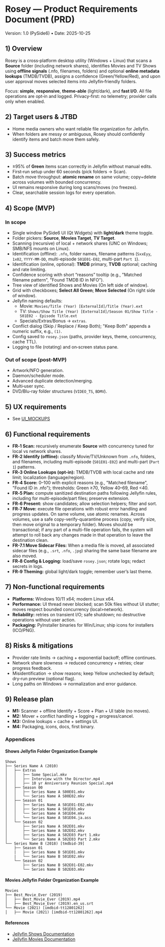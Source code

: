 
# Rosey — Product Requirements Document (PRD)
Version: 1.0 (PySide6) • Date: 2025-10-25

## 1) Overview
Rosey is a cross‑platform desktop utility (Windows + Linux) that scans a **Source** folder (including network shares),
identifies Movies and TV Shows using **offline signals** (.nfo, filenames, folders) and optional **online metadata lookups**
(TMDB/TVDB), assigns a confidence (Green/Yellow/Red), and upon user approval moves selected items into Jellyfin‑friendly folders.

Focus: **simple**, **responsive**, **theme‑able** (light/dark), and **fast I/O**. All file operations are opt‑in and logged.
Privacy‑first: no telemetry; provider calls only when enabled.

## 2) Target users & JTBD
- Home media owners who want reliable file organization for Jellyfin.
- When folders are messy or ambiguous, Rosey should confidently identify items and batch move them safely.

## 3) Success metrics
- ≥95% of **Green** items scan correctly in Jellyfin without manual edits.
- First‑run setup under 60 seconds (pick folders → Scan).
- Batch move throughput: **atomic rename** on same volume; copy+delete across volumes with bounded concurrency.
- UI remains responsive during long scans/moves (no freezes).
- Clear, searchable session logs for every operation.

## 4) Scope (MVP)
### In scope
- Single window PySide6 UI (Qt Widgets) with **light/dark** theme toggle.
- Folder pickers: **Source**, **Movies Target**, **TV Target**.
- Scanning (recursive) of local + network shares (UNC on Windows; SMB/NFS mounts on Linux).
- Identification (offline): `.nfo`, folder names, filename patterns (`SxxEyy`, `1x02`, `YYYY-MM-DD`, multi-episode `S01E01-E02`, multi-part `Part 1`).
- Identification (online, optional): **TMDB** primary, **TVDB** optional; caching and rate limiting.
- Confidence scoring with short “reasons” tooltip (e.g., "Matched filename pattern", "Found TMDB ID in NFO").
- Tree view of identified Shows and Movies (On left side of window).
- Grid with checkboxes; **Select All Green**; **Move Selected** (On right side of window).
- Jellyfin naming defaults:
  - Movie: `Movies/Title (Year) [ExternalId]/Title (Year).ext`
  - TV: `Shows/Show Title (Year) [ExternalId]/Season 01/Show Title - S01E02 - Episode Title.ext`
  - Specials/Extras/Bonus → `extras`.
- Conflict dialog (Skip / Replace / Keep Both); "Keep Both" appends a numeric suffix, e.g., `(1)`.
- Config saved to `rosey.json` (paths, provider keys, theme, concurrency, cache TTL).
- Logging to file (rotating) and on‑screen status pane.

### Out of scope (post‑MVP)
- Artwork/NFO generation.
- Daemon/scheduler mode.
- Advanced duplicate detection/merging.
- Multi‑user sync.
- DVD/Blu-ray folder structures (`VIDEO_TS`, `BDMV`).

## 5) UX requirements
- See [UI_MOCKUPS](./mockups/UI_MOCKUPS.md)

## 6) Functional requirements
- **FR‑1 Scan:** recursively enumerate **Source** with concurrency tuned for local vs network shares.
- **FR‑2 Identify (offline):** classify Movie/TV/Unknown from `.nfo`, folders, and filenames, including multi-episode (`S01E01-E02`) and multi-part (`Part 1`) patterns.
- **FR‑3 Online Lookups (opt‑in):** TMDB/TVDB with local cache and rate limit; localization (language/region).
- **FR‑4 Score:** 0–100 with explicit reasons (e.g., "Matched filename", "Found ID in .nfo"); thresholds: Green ≥70, Yellow 40–69, Red <40.
- **FR‑5 Plan:** compute sanitized destination paths following Jellyfin rules, including for multi-episode/part files; preserve extension.
- **FR‑6 Present:** show candidates; allow selection helpers; filter and sort.
- **FR‑7 Move:** execute file operations with robust error handling and progress updates. On same volume, use atomic renames. Across volumes, use a safe copy-verify-quarantine process (copy, verify size, then move original to a temporary folder). Moves should be transactional; if any part of a multi-file operation fails, the system will attempt to roll back any changes made in that operation to leave the destination clean.
- **FR-7.1 Move Sidecar Files:** When a media file is moved, all associated sidecar files (e.g., `.srt`, `.nfo`, `.jpg`) sharing the same base filename are also moved.
- **FR‑8 Config & Logging:** load/save `rosey.json`; rotate logs; redact secrets in logs.
- **FR‑9 Theming:** global light/dark toggle; remember user’s last theme.

## 7) Non‑functional requirements
- **Platforms:** Windows 10/11 x64; modern Linux x64.
- **Performance:** UI thread never blocked; scan 50k files without UI stutter; moves respect bounded concurrency (local>network).
- **Reliability:** retries on transient I/O; safe shutdown; no destructive operations without user action.
- **Packaging:** PyInstaller binaries for Win/Linux; ship icons for installers (ICO/PNG).

## 8) Risks & mitigations
- Provider rate limits → caching + exponential backoff; offline continues.
- Network share slowness → reduced concurrency + retries; clear progress feedback.
- Misidentification → show reasons; keep Yellow unchecked by default; dry‑run preview (optional flag).
- Long paths on Windows → normalization and error guidance.

## 9) Release plan
- **M1:** Scanner + offline Identify + Score + Plan + UI table (no moves).
- **M2:** Mover + conflict handling + logging + progress/cancel.
- **M3:** Online lookups + cache + settings UI.
- **M4:** Packaging, icons, docs, first binary.

### Appendices

#### Shows Jellyfin Folder Organization Example
```
Shows
├── Series Name A (2010)
│   ├── Extras
│   │   ├── Some Special.mkv
│   │   ├── Interview with the Director.mp4
│   │   ├── 10 yr Anniversary Reunion Special.mp4
│   ├── Season 00
│   │   ├── Series Name A S00E01.mkv
│   │   └── Series Name A S00E02.mkv
│   ├── Season 01
│   │   ├── Series Name A S01E01-E02.mkv
│   │   ├── Series Name A S01E03.mkv
│   │   └── Series Name A S01E04.mkv
│   │   └── Series Name A S01E04.ja.ass
│   └── Season 02
│       ├── Series Name A S02E01.mkv
│       ├── Series Name A S02E02.mkv
│       ├── Series Name A S02E03 Part 1.mkv
│       └── Series Name A S02E03 Part 2.mkv
└── Series Name B (2018) [tmdbid-39]
    ├── Season 01
    |   ├── Series Name B S01E01.mkv
    |   └── Series Name B S01E02.mkv
    └── Season 02
        ├── Series Name B S02E01-E02.mkv
        └── Series Name B S02E03.mkv
```

#### Movies Jellyfin Folder Organization Example
```
Movies
├── Best_Movie_Ever (2019)
│   ├── Best_Movie_Ever (2019).mp4
│   ├── Best_Movie_Ever (2019).en_us.srt
└── Movie (2021) [imdbid-tt12801262]
│   ├── Movie (2021) [imdbid-tt12801262].mp4    
```

#### References
- [Jellyfin Shows Documentation](https://jellyfin.org/docs/general/server/media/shows/)
- [Jellyfin Movies Documentation](https://jellyfin.org/docs/general/server/media/movies)